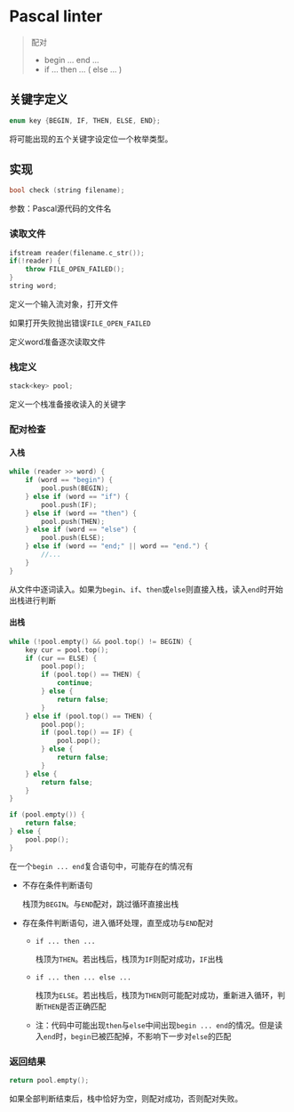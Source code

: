 # Pascal linter

> 配对
>
> - begin ... end ...
> - if ... then ... ( else ... )

## 关键字定义

```C++
enum key {BEGIN, IF, THEN, ELSE, END};
```

将可能出现的五个关键字设定位一个枚举类型。

  ## 实现

```C++
bool check (string filename);
```

参数：Pascal源代码的文件名

### 读取文件

```c++
ifstream reader(filename.c_str());
if(!reader) {
    throw FILE_OPEN_FAILED();
}
string word;
```

定义一个输入流对象，打开文件

如果打开失败抛出错误`FILE_OPEN_FAILED`

定义word准备逐次读取文件

### 栈定义

```c++
stack<key> pool;
```

定义一个栈准备接收读入的关键字

### 配对检查

#### 入栈

```c++
while (reader >> word) {
    if (word == "begin") {
        pool.push(BEGIN);
    } else if (word == "if") {
        pool.push(IF);
    } else if (word == "then") {
        pool.push(THEN);
    } else if (word == "else") {
        pool.push(ELSE);
    } else if (word == "end;" || word == "end.") {
    	//...
    }
}


```
从文件中逐词读入。如果为`begin`、`if`、`then`或`else`则直接入栈，读入`end`时开始出栈进行判断

#### 出栈

```c++
while (!pool.empty() && pool.top() != BEGIN) {
    key cur = pool.top();
    if (cur == ELSE) {
        pool.pop();
        if (pool.top() == THEN) {
            continue;
        } else {
            return false;
        }
    } else if (pool.top() == THEN) {
        pool.pop();
        if (pool.top() == IF) {
            pool.pop();
        } else {
            return false;
        }
    } else {
        return false;
    }
}

if (pool.empty()) {
    return false;
} else {
    pool.pop();
}
```

在一个`begin ... end`复合语句中，可能存在的情况有

- 不存在条件判断语句

  栈顶为`BEGIN`。与`END`配对，跳过循环直接出栈

- 存在条件判断语句，进入循环处理，直至成功与`END`配对

  - `if ... then ... `

    栈顶为`THEN`。若出栈后，栈顶为`IF`则配对成功，`IF`出栈

  - `if ... then ... else ... `

    栈顶为`ELSE`。若出栈后，栈顶为`THEN`则可能配对成功，重新进入循环，判断`THEN`是否正确匹配

  - 注：代码中可能出现`then`与`else`中间出现`begin ... end`的情况。但是读入`end`时，`begin`已被匹配掉，不影响下一步对`else`的匹配

### 返回结果

```c++
return pool.empty();
```

如果全部判断结束后，栈中恰好为空，则配对成功，否则配对失败。